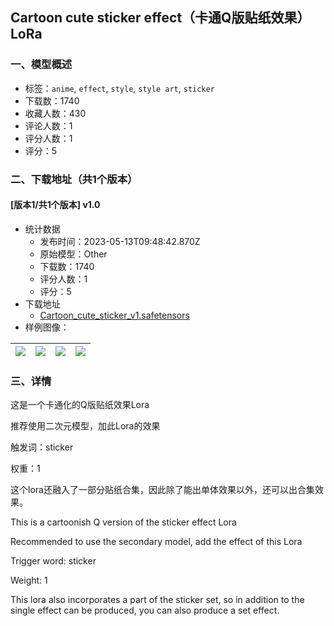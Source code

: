 ## Cartoon cute sticker effect（卡通Q版贴纸效果）LoRa
### 一、模型概述

- 标签：`anime`, `effect`, `style`, `style art`, `sticker`
- 下载数：1740
- 收藏人数：430
- 评论人数：1
- 评分人数：1
- 评分：5

### 二、下载地址（共1个版本）

#### [版本1/共1个版本] v1.0

- 统计数据
  - 发布时间：2023-05-13T09:48:42.870Z
  - 原始模型：Other
  - 下载数：1740
  - 评分人数：1
  - 评分：5
- 下载地址
  - [Cartoon_cute_sticker_v1.safetensors](https://civitai.com/api/download/models/69502)
- 样例图像：

| <img src="https://image.civitai.com/xG1nkqKTMzGDvpLrqFT7WA/17408b26-880e-413e-b5d7-d820b9988fa8/width=450/775430.jpeg" /> | <img src="https://image.civitai.com/xG1nkqKTMzGDvpLrqFT7WA/bc738cce-52d7-46ad-a863-2bb2e3cd0649/width=450/775432.jpeg" /> | <img src="https://image.civitai.com/xG1nkqKTMzGDvpLrqFT7WA/94adba85-8585-4d36-966e-6dde785d5d51/width=450/775437.jpeg" /> | <img src="https://image.civitai.com/xG1nkqKTMzGDvpLrqFT7WA/8198db68-696b-4554-98bf-2223eb9b4533/width=450/775439.jpeg" /> |
| ---- | ---- | ---- | ---- |


### 三、详情
<p>这是一个卡通化的Q版贴纸效果Lora</p><p>推荐使用二次元模型，加此Lora的效果</p><p>触发词：sticker</p><p>权重：1</p><p>这个lora还融入了一部分贴纸合集，因此除了能出单体效果以外，还可以出合集效果。</p><p>This is a cartoonish Q version of the sticker effect Lora</p><p>Recommended to use the secondary model, add the effect of this Lora</p><p>Trigger word: sticker</p><p>Weight: 1</p><p>This lora also incorporates a part of the sticker set, so in addition to the single effect can be produced, you can also produce a set effect.</p>